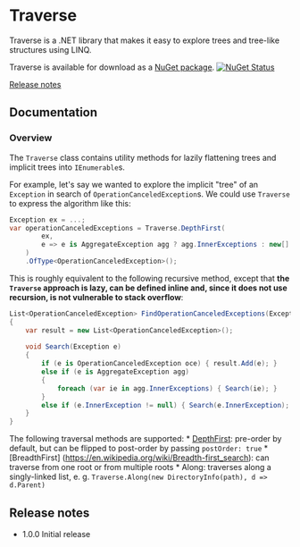 # Traverse

Traverse is a .NET library that makes it easy to explore trees and tree-like structures using LINQ.

Traverse is available for download as a [NuGet package](https://www.nuget.org/packages/Traverse). [![NuGet Status](http://img.shields.io/nuget/v/Traverse.svg?style=flat)](https://www.nuget.org/packages/Traverse/)

[Release notes](#release-notes)

## Documentation

### Overview

The `Traverse` class contains utility methods for lazily flattening trees and implicit trees into `IEnumerable`s. 

For example, let's say we wanted to explore the implicit "tree" of an `Exception` in search of `OperationCanceledException`s. We could use `Traverse` to express the algorithm like this:
```C#
Exception ex = ...;
var operationCanceledExceptions = Traverse.DepthFirst(
		ex,
		e => e is AggregateException agg ? agg.InnerExceptions : new[] { e.InnerException }.Where(ie => ie != null)
	)
	.OfType<OperationCanceledException>();
```

This is roughly equivalent to the following recursive method, except that **the `Traverse` approach is lazy, can be defined inline and, since it does not use recursion, is not vulnerable to stack overflow**:
```C#
List<OperationCanceledException> FindOperationCanceledExceptions(Exception ex)
{
	var result = new List<OperationCanceledException>();
	
	void Search(Exception e)
	{
		if (e is OperationCanceledException oce) { result.Add(e); }
		else if (e is AggregateException agg)
		{
			foreach (var ie in agg.InnerExceptions) { Search(ie); }
		}
		else if (e.InnerException != null) { Search(e.InnerException); }
	}
}
```

The following traversal methods are supported:
	* [DepthFirst](https://en.wikipedia.org/wiki/Depth-first_search): pre-order by default, but can be flipped to post-order by passing `postOrder: true`
	* [BreadthFirst] (https://en.wikipedia.org/wiki/Breadth-first_search): can traverse from one root or from multiple roots
	* Along: traverses along a singly-linked list, e. g. `Traverse.Along(new DirectoryInfo(path), d => d.Parent)`


## Release notes
- 1.0.0 Initial release
